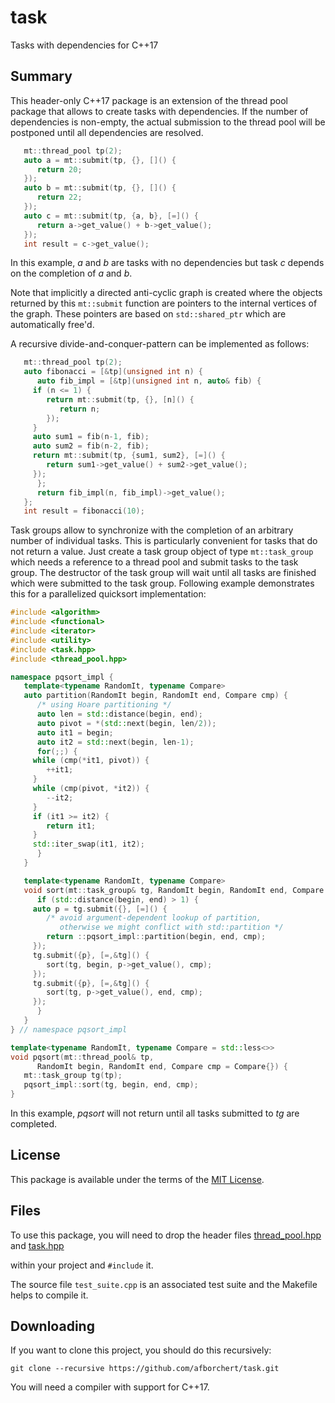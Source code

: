 # task
Tasks with dependencies for C++17

## Summary

This header-only C++17 package is an extension of the thread pool
package that allows to create tasks with dependencies. If the number of
dependencies is non-empty, the actual submission to the thread pool
will be postponed until all dependencies are resolved.

```C++
   mt::thread_pool tp(2);
   auto a = mt::submit(tp, {}, []() {
      return 20;
   });
   auto b = mt::submit(tp, {}, []() {
      return 22;
   });
   auto c = mt::submit(tp, {a, b}, [=]() {
      return a->get_value() + b->get_value();
   });
   int result = c->get_value();
```

In this example, _a_ and _b_ are tasks with no dependencies
but task _c_ depends on the completion of _a_ and _b_.

Note that implicitly a directed anti-cyclic graph is
created where the objects returned by this `mt::submit`
function are pointers to the internal vertices
of the graph. These pointers are based on `std::shared_ptr`
which are automatically free'd.

A recursive divide-and-conquer-pattern can be implemented as follows:

```C++
   mt::thread_pool tp(2);
   auto fibonacci = [&tp](unsigned int n) {
      auto fib_impl = [&tp](unsigned int n, auto& fib) {
	 if (n <= 1) {
	    return mt::submit(tp, {}, [n]() {
	       return n;
	    });
	 }
	 auto sum1 = fib(n-1, fib);
	 auto sum2 = fib(n-2, fib);
	 return mt::submit(tp, {sum1, sum2}, [=]() {
	    return sum1->get_value() + sum2->get_value();
	 });
      };
      return fib_impl(n, fib_impl)->get_value();
   };
   int result = fibonacci(10);
```

Task groups allow to synchronize with the completion of an arbitrary
number of individual tasks. This is particularly convenient for tasks
that do not return a value. Just create a task group object of type
`mt::task_group` which needs a reference to a thread pool and submit
tasks to the task group. The destructor of the task group will wait
until all tasks are finished which were submitted to the task group.
Following example demonstrates this for a parallelized quicksort
implementation:

```C++
#include <algorithm>
#include <functional>
#include <iterator>
#include <utility>
#include <task.hpp>
#include <thread_pool.hpp>

namespace pqsort_impl {
   template<typename RandomIt, typename Compare>
   auto partition(RandomIt begin, RandomIt end, Compare cmp) {
      /* using Hoare partitioning */
      auto len = std::distance(begin, end);
      auto pivot = *(std::next(begin, len/2));
      auto it1 = begin;
      auto it2 = std::next(begin, len-1);
      for(;;) {
	 while (cmp(*it1, pivot)) {
	    ++it1;
	 }
	 while (cmp(pivot, *it2)) {
	    --it2;
	 }
	 if (it1 >= it2) {
	    return it1;
	 }
	 std::iter_swap(it1, it2);
      }
   }

   template<typename RandomIt, typename Compare>
   void sort(mt::task_group& tg, RandomIt begin, RandomIt end, Compare cmp) {
      if (std::distance(begin, end) > 1) {
	 auto p = tg.submit({}, [=]() {
	    /* avoid argument-dependent lookup of partition,
	       otherwise we might conflict with std::partition */
	    return ::pqsort_impl::partition(begin, end, cmp);
	 });
	 tg.submit({p}, [=,&tg]() {
	    sort(tg, begin, p->get_value(), cmp);
	 });
	 tg.submit({p}, [=,&tg]() {
	    sort(tg, p->get_value(), end, cmp);
	 });
      }
   }
} // namespace pqsort_impl

template<typename RandomIt, typename Compare = std::less<>>
void pqsort(mt::thread_pool& tp,
      RandomIt begin, RandomIt end, Compare cmp = Compare{}) {
   mt::task_group tg(tp);
   pqsort_impl::sort(tg, begin, end, cmp);
}
```

In this example, _pqsort_ will not return until all tasks
submitted to _tg_ are completed.

## License

This package is available under the terms of
the [MIT License](https://opensource.org/licenses/MIT).

## Files

To use this package, you will need to drop the header files
[thread_pool.hpp](https://github.com/afborchert/tpool/blob/master/thread_pool.hpp)
and
[task.hpp](https://github.com/afborchert/task/blob/master/task.hpp)

within your project and `#include` it.

The source file `test_suite.cpp` is an associated
test suite and the Makefile helps to compile it.

## Downloading

If you want to clone this project, you should do this recursively:

```
git clone --recursive https://github.com/afborchert/task.git
```

You will need a compiler with support for C++17.
